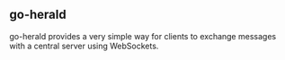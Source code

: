 ## go-herald

go-herald provides a very simple way for clients to exchange messages with a central server using WebSockets.
